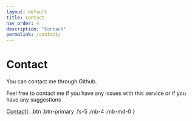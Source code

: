 ```yaml
---
layout: default
title: Contact
nav_order: 4
description: "Contact"
permalink: /contact/
---
```

# Contact

You can contact me through Github.

Feel free to contact me if you have any issues with this service or if you have any suggestions

[Contact](https://github.com/arapurayil/dns/issues){: .btn .btn-primary .fs-5 .mb-4 .mb-md-0 }